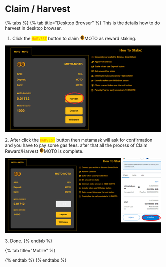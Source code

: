 # Claim / Harvest

{% tabs %}
{% tab title="Desktop Browser" %}
This is the details how to do harvest in desktop browser.

1. Click the <mark style="color:orange;">**`HARVEST`**</mark> button to claim ![](../../.gitbook/assets/logo-moto-3d-right-16px.png)MOTO as reward staking.

![](../../.gitbook/assets/harvestbutton.png)

2\. After click the <mark style="color:orange;">**`HARVEST`**</mark> button then metamask will ask for confirmation and you have to pay some gas fees. after that all the process of Claim Reward/Harvest ![](../../.gitbook/assets/logo-moto-3d-right-16px.png)MOTO is complete.

![](../../.gitbook/assets/harvestconfirm.png)

3\. Done.
{% endtab %}

{% tab title="Mobile" %}

{% endtab %}
{% endtabs %}
